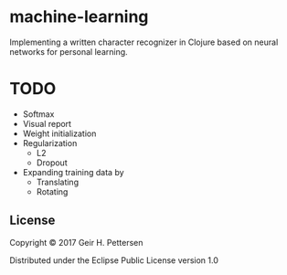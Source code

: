 # machine-learning

Implementing a written character recognizer in Clojure based on neural networks for personal learning.

# TODO
- Softmax
- Visual report
- Weight initialization
- Regularization
    - L2
    - Dropout
- Expanding training data by
    - Translating
    - Rotating

## License

Copyright © 2017 Geir H. Pettersen

Distributed under the Eclipse Public License version 1.0